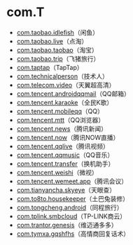 # com.T

- [com.taobao.idlefish](./com.taobao.idlefish/readme.md)（闲鱼）
- [com.taobao.live](./com.taobao.live/readme.md)（点淘）
- [com.taobao.taobao](./com.taobao.taobao/readme.md)（淘宝）
- [com.taobao.trip](./com.taobao.trip/readme.md)（飞猪旅行）
- [com.taptap](./com.taptap/readme.md)（TapTap）
- [com.technicalperson](./com.technicalperson/readme.md)（技术人）
- [com.telecom.video](./com.telecom.video/readme.md)（天翼超高清）
- [com.tencent.androidqqmail](./com.tencent.androidqqmail/readme.md)（QQ邮箱）
- [com.tencent.karaoke](./com.tencent.karaoke/readme.md)（全民K歌）
- [com.tencent.mobileqq](./com.tencent.mobileqq/readme.md)（QQ）
- [com.tencent.mtt](./com.tencent.mtt/readme.md)（QQ浏览器）
- [com.tencent.news](./com.tencent.news/readme.md)（腾讯新闻）
- [com.tencent.now](./com.tencent.now/readme.md)（腾讯NOW直播）
- [com.tencent.qqlive](./com.tencent.qqlive/readme.md)（腾讯视频）
- [com.tencent.qqmusic](./com.tencent.qqmusic/readme.md)（QQ音乐）
- [com.tencent.transfer](./com.tencent.transfer/readme.md)（换机助手）
- [com.tencent.weishi](./com.tencent.weishi/readme.md)（微视）
- [com.tencent.wemeet.app](./com.tencent.wemeet.app/readme.md)（腾讯会议）
- [com.tianyancha.skyeye](./com.tianyancha.skyeye/readme.md)（天眼查）
- [com.to8to.housekeeper](./com.to8to.housekeeper/readme.md)（土巴兔装修）
- [com.tongcheng.android](./com.tongcheng.android/readme.md)（同程旅行）
- [com.tplink.smbcloud](./com.tplink.smbcloud/readme.md)（TP-LINK商云）
- [com.trantor.genesis](./com.trantor.genesis/readme.md)（维迈通多多）
- [com.tymxa.gqshfhs](./com.tymxa.gqshfhs/readme.md)（高情商回复话术）
